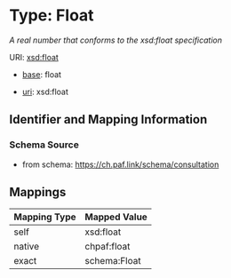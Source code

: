 # Type: Float




_A real number that conforms to the xsd:float specification_



URI: [xsd:float](http://www.w3.org/2001/XMLSchema#float)

* [base](https://w3id.org/linkml/base): float

* [uri](https://w3id.org/linkml/uri): xsd:float









## Identifier and Mapping Information







### Schema Source


* from schema: https://ch.paf.link/schema/consultation




## Mappings

| Mapping Type | Mapped Value |
| ---  | ---  |
| self | xsd:float |
| native | chpaf:float |
| exact | schema:Float |



